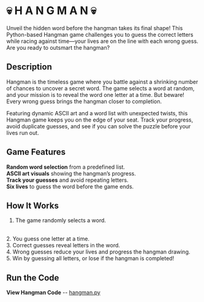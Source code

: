 # 💀 H A N G M A N 💀
Unveil the hidden word before the hangman takes its final shape! This Python-based Hangman game challenges you to guess the correct letters while racing against time—your lives are on the line with each wrong guess. Are you ready to outsmart the hangman?

## Description
Hangman is the timeless game where you battle against a shrinking number of chances to uncover a secret word. The game selects a word at random, and your mission is to reveal the word one letter at a time. But beware! Every wrong guess brings the hangman closer to completion.

Featuring dynamic ASCII art and a word list with unexpected twists, this Hangman game keeps you on the edge of your seat. Track your progress, avoid duplicate guesses, and see if you can solve the puzzle before your lives run out.

## Game Features
__Random word selection__ from a predefined list.
<br>
__ASCII art visuals__ showing the hangman’s progress.
<br>
__Track your guesses__ and avoid repeating letters.
<br>
__Six lives__ to guess the word before the game ends.

## How It Works
1. The game randomly selects a word.
<br>
2. You guess one letter at a time.
<br>
3. Correct guesses reveal letters in the word.
<br>
4. Wrong guesses reduce your lives and progress the hangman drawing.
<br>
5. Win by guessing all letters, or lose if the hangman is completed!

## Run the Code
__View Hangman Code__ -- [hangman.py](hangman.py)